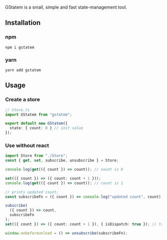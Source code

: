 GStatem is a small, simple and fast state-management tool.

## Installation
### npm
```shell
npm i gstatem
```

### yarn
```shell
yarn add gstatem
```

## Usage
### Create a store
```typescript jsx
// Store.ts
import GStatem from "gstatem";

export default new GStatem({
  state: { count: 0 } // init value
});
```

### Use without react
```typescript jsx
import Store from "./Store";
const { get, set, subscribe, unsubscribe } = Store;

console.log(get(({ count }) => count)); // count is 0

set(({ count }) => ({ count: count + 1 }));
console.log(get(({ count }) => count)); // count is 1

// prints updated count;
const subscribeFn = ({ count }) => console.log("updated count", count);

subscribe(
  ({ count }) => count,
  subscribeFn
);
set(({ count }) => ({ count: count + 1 }), { isDispatch: true }); // triggers the subscribe function

window.onbeforeunload = () => unsubscribe(subscribeFn);
```